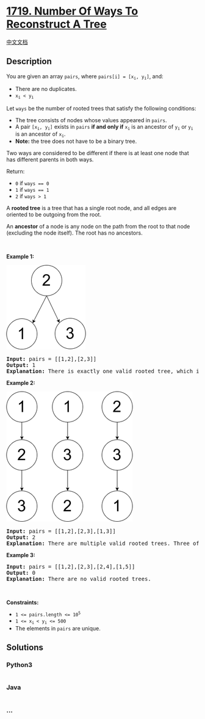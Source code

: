 # [1719. Number Of Ways To Reconstruct A Tree](https://leetcode.com/problems/number-of-ways-to-reconstruct-a-tree)

[中文文档](/solution/1700-1799/1719.Number%20Of%20Ways%20To%20Reconstruct%20A%20Tree/README.md)

## Description

<p>You are given an array <code>pairs</code>, where <code>pairs[i] = [x<sub>i</sub>, y<sub>i</sub>]</code>, and:</p>

<ul>
	<li>There are no duplicates.</li>
	<li><code>x<sub>i</sub> &lt; y<sub>i</sub></code></li>
</ul>

<p>Let <code>ways</code> be the number of rooted trees that satisfy the following conditions:</p>

<ul>
	<li>The tree consists of nodes whose values appeared in <code>pairs</code>.</li>
	<li>A pair <code>[x<sub>i</sub>, y<sub>i</sub>]</code> exists in <code>pairs</code> <strong>if and only if</strong> <code>x<sub>i</sub></code> is an ancestor of <code>y<sub>i</sub></code> or <code>y<sub>i</sub></code> is an ancestor of <code>x<sub>i</sub></code>.</li>
	<li><strong>Note:</strong> the tree does not have to be a binary tree.</li>
</ul>

<p>Two ways are considered to be different if there is at least one node that has different parents in both ways.</p>

<p>Return:</p>

<ul>
	<li><code>0</code> if <code>ways == 0</code></li>
	<li><code>1</code> if <code>ways == 1</code></li>
	<li><code>2</code> if <code>ways &gt; 1</code></li>
</ul>

<p>A <strong>rooted tree</strong> is a tree that has a single root node, and all edges are oriented to be outgoing from the root.</p>

<p>An <strong>ancestor</strong> of a node is any node on the path from the root to that node (excluding the node itself). The root has no ancestors.</p>

<p>&nbsp;</p>
<p><strong>Example 1:</strong></p>

![](./images/trees2.png)

<pre>
<strong>Input:</strong> pairs = [[1,2],[2,3]]
<strong>Output:</strong> 1
<strong>Explanation:</strong> There is exactly one valid rooted tree, which is shown in the above figure.
</pre>

<p><strong>Example 2:</strong></p>

![](./images/tree.png)

<pre>
<strong>Input:</strong> pairs = [[1,2],[2,3],[1,3]]
<strong>Output:</strong> 2
<strong>Explanation:</strong> There are multiple valid rooted trees. Three of them are shown in the above figures.
</pre>

<p><strong>Example 3:</strong></p>

<pre>
<strong>Input:</strong> pairs = [[1,2],[2,3],[2,4],[1,5]]
<strong>Output:</strong> 0
<strong>Explanation:</strong> There are no valid rooted trees.</pre>

<p>&nbsp;</p>
<p><strong>Constraints:</strong></p>

<ul>
	<li><code>1 &lt;= pairs.length &lt;= 10<sup>5</sup></code></li>
	<li><code>1 &lt;= x<sub>i </sub>&lt; y<sub>i</sub> &lt;= 500</code></li>
	<li>The elements in <code>pairs</code> are unique.</li>
</ul>

## Solutions

<!-- tabs:start -->

### **Python3**

```python

```

### **Java**

```java

```

### **...**

```

```

<!-- tabs:end -->
